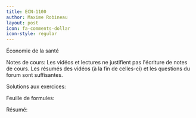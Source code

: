 ```yaml
---
title: ECN-1100
author: Maxime Robineau
layout: post
icon: fa-comments-dollar
icon-style: regular
---
```

Économie de la santé

Notes de cours: Les vidéos et lectures ne justifient pas l'écriture de notes de cours. Les résumés des vidéos (à la fin de celles-ci) et les questions du forum sont suffisantes.

Solutions aux exercices:

Feuille de formules:

Résumé:
